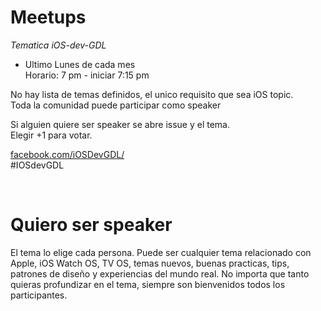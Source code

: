 # Meetups


<p><em>Tematica iOS-dev-GDL</em></p>
<ul>
<li>Ultimo Lunes de cada mes</li>
Horario: 7 pm - iniciar 7:15 pm</ul>
<p>No hay lista de temas definidos, el unico requisito que sea iOS topic.<br />Toda la comunidad puede participar como speaker</p>
<p>Si alguien quiere ser speaker se abre issue y el tema. <br />Elegir +1 para votar.</p>
<p><a href="https://www.facebook.com/iOSDevGDL/">facebook.com/iOSDevGDL/</a><br />#IOSdevGDL</p>
<p>&nbsp;</p>



# Quiero ser speaker
El tema lo elige cada persona. Puede ser cualquier tema relacionado con Apple, iOS Watch OS, TV OS, temas nuevos, buenas practicas, tips, patrones de diseño y experiencias del mundo real. No importa que tanto quieras profundizar en el tema, siempre son bienvenidos todos los participantes. 
